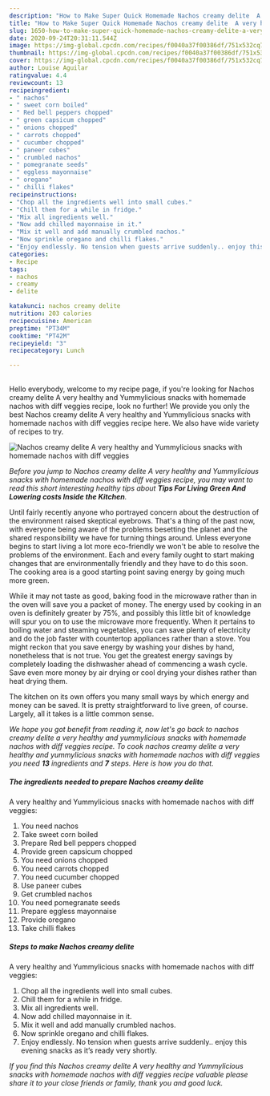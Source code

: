 ```yaml
---
description: "How to Make Super Quick Homemade Nachos creamy delite  A very healthy and Yummylicious snacks with homemade nachos with diff veggies"
title: "How to Make Super Quick Homemade Nachos creamy delite  A very healthy and Yummylicious snacks with homemade nachos with diff veggies"
slug: 1650-how-to-make-super-quick-homemade-nachos-creamy-delite-a-very-healthy-and-yummylicious-snacks-with-homemade-nachos-with-diff-veggies
date: 2020-09-24T20:31:11.544Z
image: https://img-global.cpcdn.com/recipes/f0040a37f00386df/751x532cq70/nachos-creamy-delite-a-very-healthy-and-yummylicious-snacks-with-homemade-nachos-with-diff-veggies-recipe-main-photo.jpg
thumbnail: https://img-global.cpcdn.com/recipes/f0040a37f00386df/751x532cq70/nachos-creamy-delite-a-very-healthy-and-yummylicious-snacks-with-homemade-nachos-with-diff-veggies-recipe-main-photo.jpg
cover: https://img-global.cpcdn.com/recipes/f0040a37f00386df/751x532cq70/nachos-creamy-delite-a-very-healthy-and-yummylicious-snacks-with-homemade-nachos-with-diff-veggies-recipe-main-photo.jpg
author: Louise Aguilar
ratingvalue: 4.4
reviewcount: 13
recipeingredient:
- " nachos"
- " sweet corn boiled"
- " Red bell peppers chopped"
- " green capsicum chopped"
- " onions chopped"
- " carrots chopped"
- " cucumber chopped"
- " paneer cubes"
- " crumbled nachos"
- " pomegranate seeds"
- " eggless mayonnaise"
- " oregano"
- " chilli flakes"
recipeinstructions:
- "Chop all the ingredients well into small cubes."
- "Chill them for a while in fridge."
- "Mix all ingredients well."
- "Now add chilled mayonnaise in it."
- "Mix it well and add manually crumbled nachos."
- "Now sprinkle oregano and chilli flakes."
- "Enjoy endlessly. No tension when guests arrive suddenly.. enjoy this evening snacks as it’s ready very shortly."
categories:
- Recipe
tags:
- nachos
- creamy
- delite

katakunci: nachos creamy delite 
nutrition: 203 calories
recipecuisine: American
preptime: "PT34M"
cooktime: "PT42M"
recipeyield: "3"
recipecategory: Lunch

---
```

<br>
Hello everybody, welcome to my recipe page, if you're looking for Nachos creamy delite 
A very healthy and Yummylicious snacks with homemade nachos with diff veggies recipe, look no further! We provide you only the best Nachos creamy delite 
A very healthy and Yummylicious snacks with homemade nachos with diff veggies recipe here. We also have wide variety of recipes to try.
<br>


![Nachos creamy delite 
A very healthy and Yummylicious snacks with homemade nachos with diff veggies](https://img-global.cpcdn.com/recipes/f0040a37f00386df/751x532cq70/nachos-creamy-delite-a-very-healthy-and-yummylicious-snacks-with-homemade-nachos-with-diff-veggies-recipe-main-photo.jpg)

<i>Before you jump to Nachos creamy delite 
A very healthy and Yummylicious snacks with homemade nachos with diff veggies recipe, you may want to read this short interesting healthy tips about 
<strong>Tips For Living Green And Lowering costs Inside the Kitchen</strong>.</i>
</br>

Until fairly recently anyone who portrayed concern about the destruction of the environment raised skeptical eyebrows. That's a thing of the past now, with everyone being aware of the problems besetting the planet and the shared responsibility we have for turning things around. Unless everyone begins to start living a lot more eco-friendly we won't be able to resolve the problems of the environment. Each and every family ought to start making changes that are environmentally friendly and they have to do this soon. The cooking area is a good starting point saving energy by going much more green.

While it may not taste as good, baking food in the microwave rather than in the oven will save you a packet of money. The energy used by cooking in an oven is definitely greater by 75%, and possibly this little bit of knowledge will spur you on to use the microwave more frequently. When it pertains to boiling water and steaming vegetables, you can save plenty of electricity and do the job faster with countertop appliances rather than a stove. You might reckon that you save energy by washing your dishes by hand, nonetheless that is not true. You get the greatest energy savings by completely loading the dishwasher ahead of commencing a wash cycle. Save even more money by air drying or cool drying your dishes rather than heat drying them.

The kitchen on its own offers you many small ways by which energy and money can be saved. It is pretty straightforward to live green, of course. Largely, all it takes is a little common sense.


<i>We hope you got benefit from reading it, now let's go back to nachos creamy delite 
a very healthy and yummylicious snacks with homemade nachos with diff veggies recipe. To cook nachos creamy delite 
a very healthy and yummylicious snacks with homemade nachos with diff veggies you need <strong>13</strong> ingredients and <strong>7</strong> steps. Here is how you do that.
</i>

##### The ingredients needed to prepare Nachos creamy delite 
A very healthy and Yummylicious snacks with homemade nachos with diff veggies:

1. You need  nachos
1. Take  sweet corn boiled
1. Prepare  Red bell peppers chopped
1. Provide  green capsicum chopped
1. You need  onions chopped
1. You need  carrots chopped
1. You need  cucumber chopped
1. Use  paneer cubes
1. Get  crumbled nachos
1. You need  pomegranate seeds
1. Prepare  eggless mayonnaise
1. Provide  oregano
1. Take  chilli flakes


##### Steps to make Nachos creamy delite 
A very healthy and Yummylicious snacks with homemade nachos with diff veggies:

1. Chop all the ingredients well into small cubes.
1. Chill them for a while in fridge.
1. Mix all ingredients well.
1. Now add chilled mayonnaise in it.
1. Mix it well and add manually crumbled nachos.
1. Now sprinkle oregano and chilli flakes.
1. Enjoy endlessly. No tension when guests arrive suddenly.. enjoy this evening snacks as it’s ready very shortly.


<i>If you find this Nachos creamy delite 
A very healthy and Yummylicious snacks with homemade nachos with diff veggies recipe valuable please share it to your close friends or family, thank you and good luck.</i>
